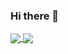 ### Hi there 👋

<!--
**arthursiimoes/arthursiimoes** is a ✨ _special_ ✨ repository because its `README.md` (this file) appears on your GitHub profile.

Here are some ideas to get you started:

- 🔭 I’m currently working on ...
- 🌱 I’m currently learning ...
- 👯 I’m looking to collaborate on ...
- 🤔 I’m looking for help with ...
- 💬 Ask me about ...
- 📫 How to reach me: ...
- 😄 Pronouns: ...
- ⚡ Fun fact: ...
-->

<div>
  <a href="https://github.com/arthursiimoes">
  <img align="center" src="https://github-readme-stats.vercel.app/api/pin/?username=arthursiimoes&repo=github-readme-stats" />
</a>
<a href="https://github.com/arthursiimoes">
  <img align="center" src="https://github-readme-stats.vercel.app/api/pin/?username=arthursiimoes&repo=convoychat" />
</a>
</div>
